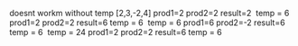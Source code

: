doesnt workm without temp
[2,3,-2,4]
prod1=2
prod2=2
result=2
​
temp = 6
prod1=2
prod2=2
result=6
temp = 6
​
temp = 6
prod1=6
prod2=-2
result=6
temp = 6
​
temp = 24
prod1=2
prod2=2
result=6
temp = 6
